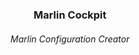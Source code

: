 
<p align="center">
  
</p>

<h3 align="center">Marlin Cockpit</h3>
<h6 align="center">Marlin Configuration Creator</h6>
